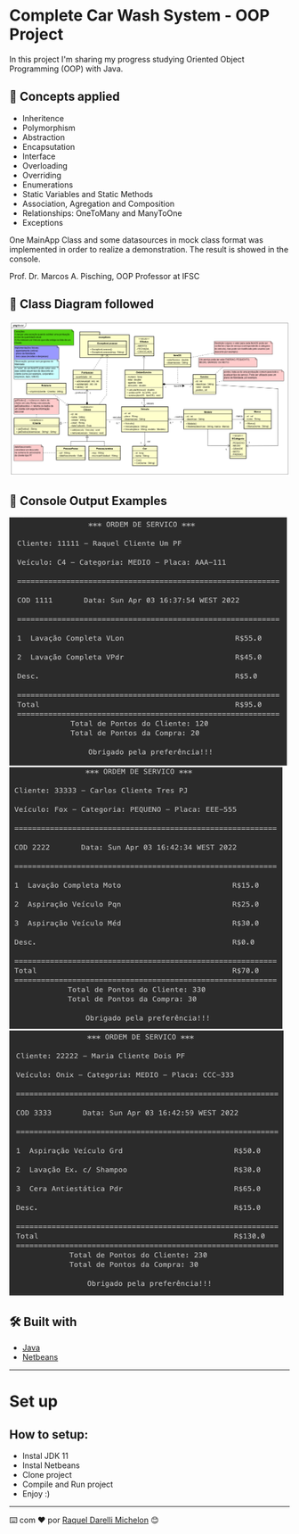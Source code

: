 # Complete Car Wash System - OOP Project

In this project I'm sharing my progress studying Oriented Object Programming (OOP) with Java.

## 🚀 Concepts applied

* Inheritence
* Polymorphism
* Abstraction
* Encapsutation
* Interface
* Overloading
* Overriding
* Enumerations
* Static Variables and Static Methods
* Association, Agregation and Composition
* Relationships: OneToMany and ManyToOne
* Exceptions

One MainApp Class and some datasources in mock class format was implemented in order to realize a demonstration. The result is showed in the console.

Prof. Dr. Marcos A. Pisching, OOP Professor at IFSC

## 🚀 Class Diagram followed

![](ClassDiagram.png)

## 🚀 Console Output Examples

![](outputMainAppDemonstration.png)
![](outputMainAppDemonstration2.png)
![](outputMainAppDemonstration3.png)


## 🛠️ Built with

* [Java](https://docs.oracle.com/javase/8/docs/)
* [Netbeans](https://netbeans.apache.org/)

---

# Set up 

## How to setup:
- Instal JDK 11
- Instal Netbeans
- Clone project
- Compile and Run project 
- Enjoy :)

---
⌨️ com ❤️ por [Raquel Darelli Michelon](https://github.com/RaquelMichelon) 😊

